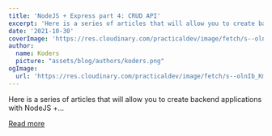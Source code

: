 ```yaml
---
title: 'NodeJS + Express part 4: CRUD API'
excerpt: 'Here is a series of articles that will allow you to create backend applications with NodeJS +...'
date: '2021-10-30'
coverImage: 'https://res.cloudinary.com/practicaldev/image/fetch/s--olnIb_Km--/c_imagga_scale,f_auto,fl_progressive,h_420,q_auto,w_1000/https://dev-to-uploads.s3.amazonaws.com/uploads/articles/gpbxy1bb1cdkvkabsokk.png'
author:
  name: Koders
  picture: "assets/blog/authors/koders.png"
ogImage:
  url: 'https://res.cloudinary.com/practicaldev/image/fetch/s--olnIb_Km--/c_imagga_scale,f_auto,fl_progressive,h_420,q_auto,w_1000/https://dev-to-uploads.s3.amazonaws.com/uploads/articles/gpbxy1bb1cdkvkabsokk.png'
---
```


Here is a series of articles that will allow you to create backend applications with NodeJS +...

[Read more](https://dev.to/ericchapman/nodejs-express-part-4-crud-api-37ef)
